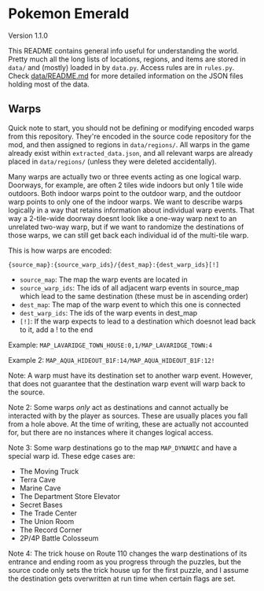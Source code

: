 # Pokemon Emerald

Version 1.1.0

This README contains general info useful for understanding the world. Pretty much all the long lists of locations,
regions, and items are stored in `data/` and (mostly) loaded in by `data.py`. Access rules are in `rules.py`. Check
[data/README.md](data/README.md) for more detailed information on the JSON files holding most of the data.

## Warps

Quick note to start, you should not be defining or modifying encoded warps from this repository. They're encoded in the
source code repository for the mod, and then assigned to regions in `data/regions/`. All warps in the game already exist
within `extracted_data.json`, and all relevant warps are already placed in `data/regions/` (unless they were deleted
accidentally).

Many warps are actually two or three events acting as one logical warp. Doorways, for example, are often 2 tiles wide
indoors but only 1 tile wide outdoors. Both indoor warps point to the outdoor warp, and the outdoor warp points to only
one of the indoor warps. We want to describe warps logically in a way that retains information about individual warp
events. That way a 2-tile-wide doorway doesnt look like a one-way warp next to an unrelated two-way warp, but if we want
to randomize the destinations of those warps, we can still get back each individual id of the multi-tile warp.

This is how warps are encoded:

`{source_map}:{source_warp_ids}/{dest_map}:{dest_warp_ids}[!]`

- `source_map`: The map the warp events are located in
- `source_warp_ids`: The ids of all adjacent warp events in source_map which lead to the same destination (these must be
in ascending order)
- `dest_map`: The map of the warp event to which this one is connected
- `dest_warp_ids`: The ids of the warp events in dest_map
- `[!]`: If the warp expects to lead to a destination which doesnot lead back to it, add a ! to the end

Example: `MAP_LAVARIDGE_TOWN_HOUSE:0,1/MAP_LAVARIDGE_TOWN:4`

Example 2: `MAP_AQUA_HIDEOUT_B1F:14/MAP_AQUA_HIDEOUT_B1F:12!`

Note: A warp must have its destination set to another warp event. However, that does not guarantee that the destination
warp event will warp back to the source.

Note 2: Some warps _only_ act as destinations and cannot actually be interacted with by the player as sources. These are
usually places you fall from a hole above. At the time of writing, these are actually not accounted for, but there are
no instances where it changes logical access.

Note 3: Some warp destinations go to the map `MAP_DYNAMIC` and have a special warp id. These edge cases are:

- The Moving Truck
- Terra Cave
- Marine Cave
- The Department Store Elevator
- Secret Bases
- The Trade Center
- The Union Room
- The Record Corner
- 2P/4P Battle Colosseum

Note 4: The trick house on Route 110 changes the warp destinations of its entrance and ending room as you progress
through the puzzles, but the source code only sets the trick house up for the first puzzle, and I assume the destination
gets overwritten at run time when certain flags are set.

